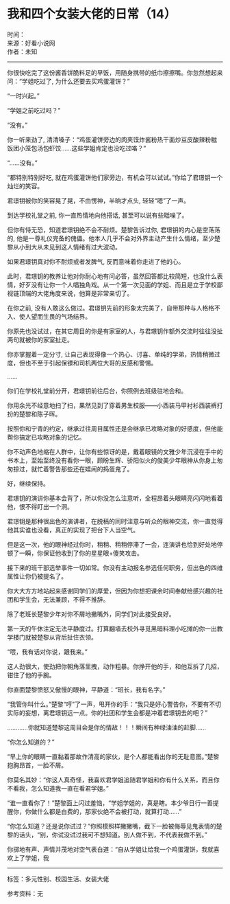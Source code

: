 # 我和四个女装大佬的日常（14）

时间：  
来源：好看小说网  
作者：未知

---

你很快吃完了这份酱香饼脆料足的早饭，用随身携带的纸巾擦擦嘴。你忽然想起来问：“学姐吃过了, 为什么还要去买鸡蛋灌饼？”

“一时兴起。”

“学姐之前吃过吗？”

“没有。”

你一听来劲了, 清清嗓子：“鸡蛋灌饼旁边的肉夹馍炸酱粉热干面炒豆皮酸辣粉糍饭团小笼包汤包虾饺……这些学姐肯定也没吃过咯？”

“……没有。”

“都特别特别好吃, 就在鸡蛋灌饼他们家旁边，有机会可以试试。”你给了君璟钥一个灿烂的笑容。

君璟钥被你的笑容晃了晃，不由愣神，半晌才点头, 轻轻“嗯”了一声。

到达学校礼堂之前, 你一直热情地向他搭话, 甚至可以说有些聒噪了。

但你有恃无恐，知道君璟钥绝不会不耐烦。楚黎告诉过你, 君璟钥的内心是空荡荡的, 他是一尊礼仪完备的傀儡。他本人几乎不会对外界主动产生什么情绪，至少楚黎从小到大从未见到这人情绪有过大波动。

如果君璟钥真对你不耐烦或者发脾气, 反而意味着你走进了他的心。

此时，君璟钥的教养让他对你耐心地有问必答，虽然回答都比较简短，也没什么表情，好歹没有让你一个人唱独角戏。从一个第一次见面的学姐、而且是立于学校鄙视链顶端的大佬角度来说，他算是非常亲切了。

在你之前, 没有人敢这么做过。君璟钥先前的形象太完美了，自带那种与人格格不入、使人望而生畏的气场结界。

你原先也没试过，在其它周目的你是有家室的人，与君璟钥作额外交流时往往没扯两句就被你的家室扯走。

你亦掌握着一定分寸, 让自己表现得像一个热心、讨喜、单纯的学弟，热情稍微过度，但也不至于引起保镖和司机两位大哥的反感和警惕。

……

你们在学校礼堂前分开，君璟钥前往后台，你照例去班级驻地会和。

你用余光不经意地扫了扫，果然见到了穿着男生校服——小西装马甲衬衫西装裤打扮的楚黎和陈子晖。

按照你和宁青的约定，继承过往周目属性还是会继承已攻略对象的好感度，但他能帮你搞定已攻略对象的记忆。

你不动声色地缩在人群中，让你有些惊讶的是，戴着眼镜的文雅少年沉浸在手中的书本上，至始至终没有看你一眼，顾盼生辉、骄阳似火的俊美少年眼神从你身上匆匆掠过，就忙着警告那些还在嬉闹的捣蛋鬼了。

好，继续保持。

君璟钥的演讲你基本会背了，所以你没怎么注意听，全程昂着头眼睛亮闪闪地看着他，恨不得盯出一个洞。

君璟钥是那种很出色的演讲者，在脱稿的同时注意与听众的眼神交流，你一直觉得他其实谁也没看，真正的实现了把台下人当空气。

但是这一次，他的眼神经过你时，稍稍、稍稍停滞了一会，连演讲也恰到好处地停顿了一瞬，你保证他收到了你的星星眼+傻笑攻击。

接下来的班干部选举事件一切如常。你没有主动报名参选任何职务，但出色的四维属性让你仍被提名了。

你大大方方地站起来感谢同学们的厚爱，但因为你想把课余时间奉献给感兴趣的社团和学生会，无法兼顾，不得不推辞。

除了老班长楚黎少年对你不屑地撇嘴外，同学们对此接受良好。

第一天的午休注定无法平静度过。打算翻墙去校外寻觅黑暗料理小吃摊的你一出教学楼门就被楚黎从背后扯住衣领。

“喂，我有话对你说，跟我来。”

这人劲很大，使劲把你朝角落里拽，动作粗暴。你挣开他的手，和他互拆了几招，钳住了他的手腕。

你直面楚黎愤怒又傲慢的眼神，平静道：“班长，我有名字。”

“我管你叫什么。”楚黎“哼”了一声，甩开你的手：“我只是好心警告你，不要有不切实际的妄想，离君璟钥远一点。你的社团和学生会都是冲着君璟钥去的吧？”

…………你就知道楚黎这周目会是你的情敌！！！瞬间有种绿油油的赶脚……

“你怎么知道的？”

“早上你的眼睛一直黏着那故作清高的家伙，是个人都能看出你的无耻意图。”楚黎抱胸昂首，一脸不屑。

你莫名其妙：“你这人真奇怪，我喜欢君学姐追随君学姐和你有什么关系，而且你不看我，怎么知道我一直在看君学姐。”

“谁一直看你了！”楚黎面上闪过羞恼，“学姐学姐的，真是瞎。本少爷日行一善提醒你，你做什么都是白费的，那家伙绝不会被打动，就算打动……”

“你怎么知道？还是说你试过？”你照模照样撇撇嘴，截下一脸被侮辱见鬼表情的楚黎的话头，“别，你试没试过我可不想知道。别人做不到，不代表我做不到。”

你掷地有声、声情并茂地对空气表白道：“自从学姐让给我一个鸡蛋灌饼，我就喜欢上了学姐，我 

---

标签：多元性别、校园生活、女装大佬

参考资料：无